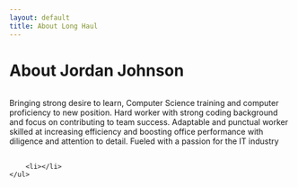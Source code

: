 ```yaml
---
layout: default
title: About Long Haul
---
```


<div class="post">
	<h1 class="pageTitle">About Jordan Johnson</h1>
	<img src="{{ '/assets/img/touring.jpg' | prepend: site.baseurl }}" alt="">
	<p class="intro">Bringing strong desire to learn, Computer Science training and computer proficiency to new position. Hard worker with strong coding background and focus on contributing to team success. Adaptable and punctual worker skilled at increasing efficiency and boosting office performance with diligence and attention to detail. Fueled with a passion for the IT industry</p>
	<h2></h2>
	
		<li></li>
  	</ul>
</div>
